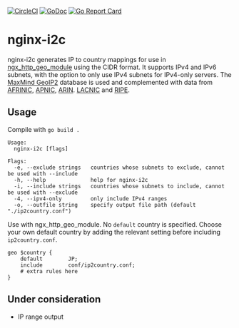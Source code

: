 [![CircleCI](https://circleci.com/gh/Hsn723/nginx-i2c.svg?style=svg)](https://circleci.com/gh/Hsn723/nginx-i2c)
[![GoDoc](https://godoc.org/github.com/Hsn723/nginx-i2c?status.svg)](https://godoc.org/github.com/Hsn723/nginx-i2c)
[![Go Report Card](https://goreportcard.com/badge/github.com/Hsn723/nginx-i2c)](https://goreportcard.com/report/github.com/Hsn723/nginx-i2c)

# nginx-i2c
nginx-i2c generates IP to country mappings for use in [ngx_http_geo_module](https://nginx.org/en/docs/http/ngx_http_geo_module.html) using the CIDR format. It supports IPv4 and IPv6 subnets, with the option to only use IPv4 subnets for IPv4-only servers. The [MaxMind GeoIP2](https://dev.maxmind.com/geoip/) database is used and complemented with data from [AFRINIC](https://ftp.afrinic.net/pub/stats/afrinic/delegated-afrinic-extended-latest), [APNIC](https://ftp.apnic.net/apnic/stats/apnic/delegated-apnic-latest), [ARIN](https://ftp.arin.net/pub/stats/arin/delegated-arin-extended-latest). [LACNIC](https://ftp.lacnic.net/pub/stats/lacnic/delegated-lacnic-extended-latest) and [RIPE](https://ftp.ripe.net/pub/stats/ripencc/delegated-ripencc-extended-latest).

## Usage
Compile with `go build .`

```
Usage:
  nginx-i2c [flags]

Flags:
  -e, --exclude strings   countries whose subnets to exclude, cannot be used with --include
  -h, --help              help for nginx-i2c
  -i, --include strings   countries whose subnets to include, cannot be used with --exclude
  -4, --ipv4-only         only include IPv4 ranges
  -o, --outfile string    specify output file path (default "./ip2country.conf")
```

Use with ngx_http_geo_module. No `default` country is specified. Choose your own default country by adding the relevant setting before including `ip2country.conf`.
```
geo $country {
    default        JP;
    include        conf/ip2country.conf;
    # extra rules here
}
```

## Under consideration
- IP range output